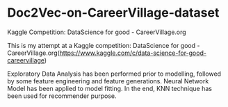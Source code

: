 # Doc2Vec-on-CareerVillage-dataset
Kaggle Competition: DataScience for good - CareerVillage.org

This is my attempt at a Kaggle competition: DataScience for good - CareerVillage.org(https://www.kaggle.com/c/data-science-for-good-careervillage)

Exploratory Data Analysis has been performed prior to modelling, followed by some feature engineering and feature generations. Neural Network Model has been applied to model fitting. In the end, KNN technique has been used for recommender purpose.
